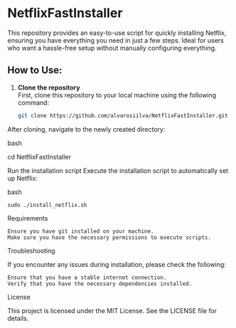 # NetflixFastInstaller

This repository provides an easy-to-use script for quickly installing Netflix, ensuring you have everything you need in just a few steps. Ideal for users who want a hassle-free setup without manually configuring everything.

## How to Use:

1. **Clone the repository**  
   First, clone this repository to your local machine using the following command:

   ```bash
   git clone https://github.com/alvarosiilva/NetflixFastInstaller.git
   
After cloning, navigate to the newly created directory:

bash

cd NetflixFastInstaller

Run the installation script
Execute the installation script to automatically set up Netflix:

bash

    sudo ./install_netflix.sh

Requirements

    Ensure you have git installed on your machine.
    Make sure you have the necessary permissions to execute scripts.

Troubleshooting

If you encounter any issues during installation, please check the following:

    Ensure that you have a stable internet connection.
    Verify that you have the necessary dependencies installed.

License

This project is licensed under the MIT License. See the LICENSE file for details.
